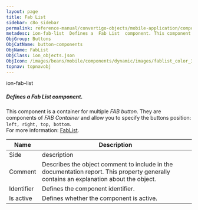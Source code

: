 ```yaml
---
layout: page
title: Fab List
sidebar: c8o_sidebar
permalink: reference-manual/convertigo-objects/mobile-application/components/button-components/fab-list/
metadesc: ion-fab-list  Defines a  Fab List  component. This component is a container for multiple  FAB button . They are components of  FAB Container  and allo
ObjGroup: Buttons
ObjCatName: button-components
ObjName: FabList
ObjClass: ion_objects.json
ObjIcon: /images/beans/mobile/components/dynamic/images/fablist_color_32x32.png
topnav: topnavobj
---
```

ion-fab-list<br/>

##### Defines a <i>Fab List</i> component.<br/>
This component is a container for multiple <i>FAB button</i>. They are components of <i>FAB Container</i> and allow you to specify the buttons position: <code>left, right, top, bottom</code>.<br/>
 For more information: <a href='https://ionicframework.com/docs/v3/api/components/fab/FabList/'>FabList</a>.

Name | Description 
--- | ---
Side | description
Comment | Describes the object comment to include in the documentation report.  This property generally contains an explanation about the object. 
Identifier | Defines the component identifier.  
Is active | Defines whether the component is active. 

